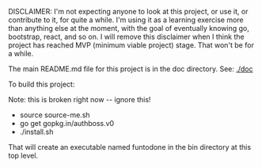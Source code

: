 DISCLAIMER: I'm not expecting anyone to look at this project, or use it, or contribute to it, for
quite a while. I'm using it as a learning exercise more than anything else at the moment, with the
goal of eventually knowing go, bootstrap, react, and so on. I will remove this disclaimer when
I think the project has reached MVP (minimum viable project) stage. That won't be for a while.

The main README.md file for this project is in the doc directory.
See: [./doc](https://github.com/rlunde/funtodone/doc)

To build this project:

Note: this is broken right now -- ignore this!

* source source-me.sh
* go get gopkg.in/authboss.v0
* ./install.sh

That will create an executable named funtodone in the bin directory at this top level.

